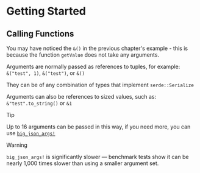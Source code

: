 # Getting Started
## Calling Functions
You may have noticed the `&()` in the previous chapter's example - this is because the function `getValue` does not take any arguments.

Arguments are normally passed as references to tuples, for example:  
`&("test", 1)`, `&("test")`, or `&()`

They can be of any combination of types that implement `serde::Serialize`

Arguments can also be references to sized values, such as:  
`&"test".to_string()` or `&1`

> [!TIP]
> Up to 16 arguments can be passed in this way, if you need more, you can use [`big_json_args!`](https://docs.rs/rustyscript/latest/rustyscript/macro.big_json_args.html)  

> [!WARNING]
> `big_json_args!` is significantly slower — benchmark tests show it can be nearly 1,000 times slower than using a smaller argument set.  
